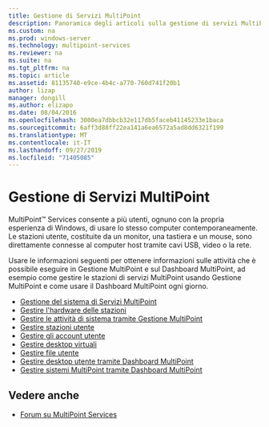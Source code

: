 ```yaml
---
title: Gestione di Servizi MultiPoint
description: Panoramica degli articoli sulla gestione di servizi MultiPoint
ms.custom: na
ms.prod: windows-server
ms.technology: multipoint-services
ms.reviewer: na
ms.suite: na
ms.tgt_pltfrm: na
ms.topic: article
ms.assetid: 81135740-e9ce-4b4c-a770-760d741f20b1
author: lizap
manager: dongill
ms.author: elizapo
ms.date: 08/04/2016
ms.openlocfilehash: 3000ea7dbbcb32e117db5faceb41145233e1baca
ms.sourcegitcommit: 6aff3d88ff22ea141a6ea6572a5ad8dd6321f199
ms.translationtype: MT
ms.contentlocale: it-IT
ms.lasthandoff: 09/27/2019
ms.locfileid: "71405085"
---
```

# <a name="managing-multipoint-services"></a>Gestione di Servizi MultiPoint
MultiPoint™ Services consente a più utenti, ognuno con la propria esperienza di Windows, di usare lo stesso computer contemporaneamente. Le stazioni utente, costituite da un monitor, una tastiera e un mouse, sono direttamente connesse al computer host tramite cavi USB, video o la rete.  
  
Usare le informazioni seguenti per ottenere informazioni sulle attività che è possibile eseguire in Gestione MultiPoint e sul Dashboard MultiPoint, ad esempio come gestire le stazioni di servizi MultiPoint usando Gestione MultiPoint e come usare il Dashboard MultiPoint ogni giorno.  
  
  
-   [Gestione del sistema di Servizi MultiPoint](Managing-Your-MultiPoint-Services-System.md)  
-   [Gestire l'hardware delle stazioni](Manage-Station-Hardware.md)  
-   [Gestire le attività di sistema tramite Gestione MultiPoint](Manage-System-Tasks-Using-MultiPoint-Manager.md)  
-   [Gestire stazioni utente](Manage-User-Stations.md)  
-   [Gestire gli account utente](Manage-User-Accounts.md)  
-   [Gestire desktop virtuali](Manage-Virtual-Desktops.md)  
-   [Gestire file utente](Manage-User-Files.md)  
-   [Gestire desktop utente tramite Dashboard MultiPoint](Manage-User-Desktops-Using-MultiPoint-Dashboard.md)  
-   [Gestire sistemi MultiPoint tramite Dashboard MultiPoint](Manage-MultiPoint-Systems-Using-MultiPoint-Dashboard.md)  
  
## <a name="see-also"></a>Vedere anche  
  
-   [Forum su MultiPoint Services](https://social.technet.microsoft.com/Forums/windowsserver/home?forum=windowsmultipointserver&filter=alltypes&sort=lastpostdesc)  